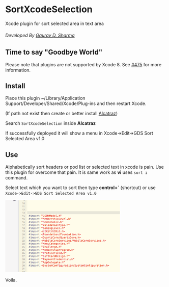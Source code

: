 # SortXcodeSelection
Xcode plugin for sort selected area in text area

###### Developed By [Gaurav D. Sharma](http://gauravds.blogspot.in/)

## Time to say "Goodbye World"
Please note that plugins are not supported by Xcode 8. See [#475](https://github.com/alcatraz/Alcatraz/issues/475) for more information.

## Install
Place this plugin ~/Library/Application Support/Developer/Shared/Xcode/Plug-ins and then restart Xcode.

(If path not exist then create or better install [Alcatraz](https://github.com/alcatraz/Alcatraz))

Search `SortXcodeSelection` inside **Alcatraz**

If successfully deployed it will show a menu in Xcode->Edit->GDS Sort Selected Area v1.0

## Use
Alphabetically sort headers or pod list or selected text in xcode is pain. Use this plugin for overcome that pain.
It is same work as **vi** uses `sort i` command.

Select text which you want to sort then type **control+\`** (shortcut) or use
`Xcode->Edit->GDS Sort Selected Area v1.0`

![Screenshot](https://raw.githubusercontent.com/dayitv89/SortXcodeSelection/master/screenshot.gif)

Voila.
